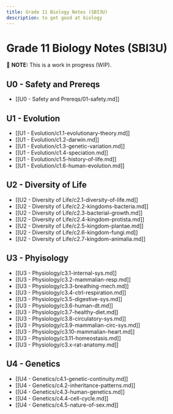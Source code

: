 ```yaml
---
title: Grade 11 Biology Notes (SBI3U)
description: to get good at biology
---
```


# Grade 11 Biology Notes (SBI3U)

🚧 **NOTE:** This is a work in progress (WIP).

## U0 - Safety and Prereqs

- [[U0 - Safety and Prereqs/01-safety.md]]

## U1 - Evolution

- [[U1 - Evolution/c1.1-evolutionary-theory.md]]
- [[U1 - Evolution/c1.2-darwin.md]]
- [[U1 - Evolution/c1.3-genetic-variation.md]]
- [[U1 - Evolution/c1.4-speciation.md]]
- [[U1 - Evolution/c1.5-history-of-life.md]]
- [[U1 - Evolution/c1.6-human-evolution.md]]

## U2 - Diversity of Life

- [[U2 - Diversity of Life/c2.1-diversity-of-life.md]]
- [[U2 - Diversity of Life/c2.2-kingdoms-bacteria.md]]
- [[U2 - Diversity of Life/c2.3-bacterial-growth.md]]
- [[U2 - Diversity of Life/c2.4-kingdom-protista.md]]
- [[U2 - Diversity of Life/c2.5-kingdom-plantae.md]]
- [[U2 - Diversity of Life/c2.6-kingdom-fungi.md]]
- [[U2 - Diversity of Life/c2.7-kingdom-animalia.md]]

## U3 - Phyisology

- [[U3 - Physiology/c3.1-internal-sys.md]]
- [[U3 - Physiology/c3.2-mammalian-resp.md]]
- [[U3 - Physiology/c3.3-breathing-mech.md]]
- [[U3 - Physiology/c3.4-ctrl-respiration.md]]
- [[U3 - Physiology/c3.5-digestive-sys.md]]
- [[U3 - Physiology/c3.6-human-dt.md]]
- [[U3 - Physiology/c3.7-healthy-diet.md]]
- [[U3 - Physiology/c3.8-circulatory-sys.md]]
- [[U3 - Physiology/c3.9-mammalian-circ-sys.md]]
- [[U3 - Physiology/c3.10-mammalian-heart.md]]
- [[U3 - Physiology/c3.11-homeostasis.md]]
- [[U3 - Physiology/c3.x-rat-anatomy.md]]

## U4 - Genetics

- [[U4 - Genetics/c4.1-genetic-continuity.md]]
- [[U4 - Genetics/c4.2-inheritance-patterns.md]]
- [[U4 - Genetics/c4.3-human-genetics.md]]
- [[U4 - Genetics/c4.4-cell-cycle.md]]
- [[U4 - Genetics/c4.5-nature-of-sex.md]]